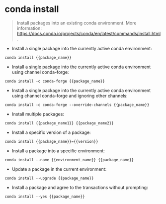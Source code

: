 # conda install

> Install packages into an existing conda environment.
> More information: <https://docs.conda.io/projects/conda/en/latest/commands/install.html>.

- Install a single package into the currently active conda environment:

`conda install {{package_name}}`

- Install a single package into the currently active conda environment using channel conda-forge:

`conda install -c conda-forge {{package_name}}`

- Install a single package into the currently active conda environment using channel conda-forge and ignoring other channels:

`conda install -c conda-forge --override-channels {{package_name}}`

- Install multiple packages:

`conda install {{package_name1}} {{package_name2}}`

- Install a specific version of a package:

`conda install {{package_name}}={{version}}`

- Install a package into a specific environment:

`conda install --name {{environment_name}} {{package_name}}`

- Update a package in the current environment:

`conda install --upgrade {{package_name}}`

- Install a package and agree to the transactions without prompting:

`conda install --yes {{package_name}}`
